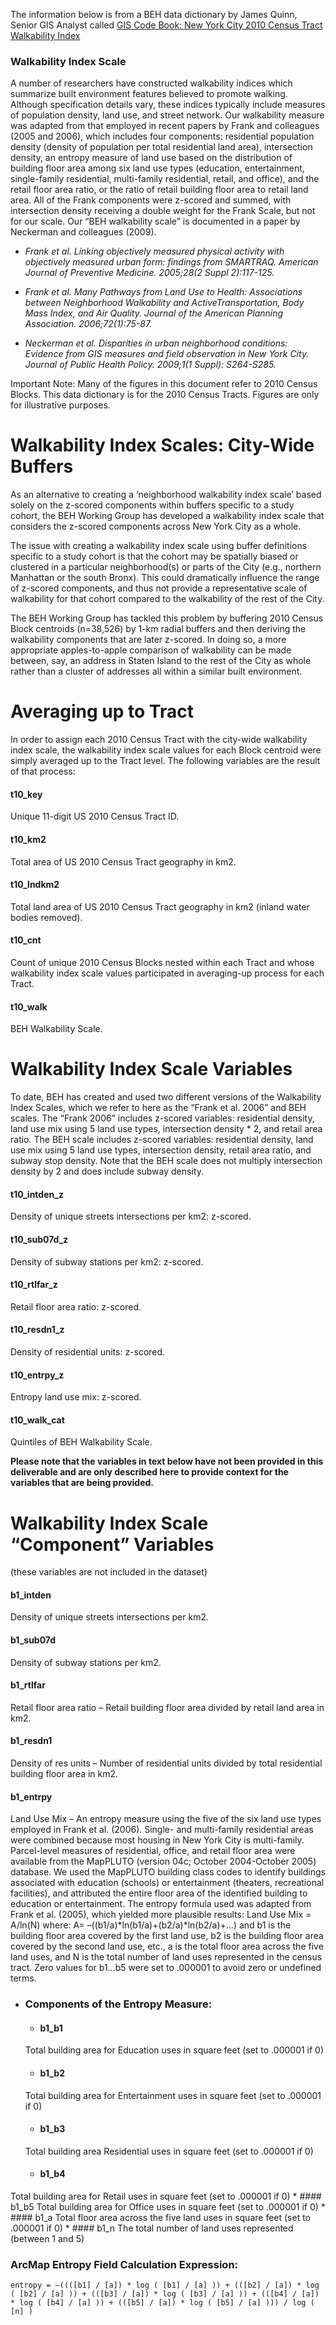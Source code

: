 
The information below is from a BEH data dictionary by James Quinn, Senior GIS Analyst called [GIS Code Book: New York City 2010 Census Tract Walkability Index](https://github.com/beh-gis/beh-gis.github.com/raw/master/projects/data_dictionary/walkability-gis-codebook-2010-tracts-20150112.pdf)

### Walkability Index Scale
A number of researchers have constructed walkability indices which summarize built environment features believed to promote walking. Although specification details vary, these indices typically include measures of population density, land use, and street network. Our walkability measure was adapted from that employed in recent papers by Frank and colleagues (2005 and 2006), which includes four components: residential population density (density of population per total residential land area), intersection density, an entropy measure of land use based on the distribution of building floor area among six land use types (education, entertainment, single-family residential, multi-family residential, retail, and office), and the retail floor area ratio, or the ratio of retail building floor area to retail land area. All of the Frank components were z-scored and summed, with intersection density receiving a double weight for the Frank Scale, but not for our scale. Our “BEH walkability scale” is documented in a paper by Neckerman and colleagues (2009).

* *Frank et al. Linking objectively measured physical activity with objectively measured urban form: findings from SMARTRAQ. American Journal of Preventive Medicine. 2005;28(2 Suppl 2):117-125.*
* *Frank et al. Many Pathways from Land Use to Health: Associations between Neighborhood Walkability and ActiveTransportation, Body Mass Index, and Air Quality. Journal of the American Planning Association. 2006;72(1):75-87.** *Neckerman et al. Disparities in urban neighborhood conditions: Evidence from GIS measures and field observation in New York City. Journal ofPublic Health Policy. 2009;1(1 Suppl): S264-S285.*
            
Important Note:Many of the figures in this document refer to 2010 Census Blocks. This data dictionary is for the 2010 Census Tracts. Figuresare only for illustrative purposes.

# Walkability Index Scales: City-­Wide Buffers
As an alternative to creating a ‘neighborhood walkability index scale’ based solely on the z-scored components within buffers specific to a study cohort, the BEH Working Group has developed a walkability index scale that considers the z-scored components across New York City as a whole.
The issue with creating a walkability index scale using buffer definitions specific to a study cohort is that the cohort may be spatially biased or clustered in a particular neighborhood(s) or parts of the City (e.g., northern Manhattan or the south Bronx). This could dramatically influence the range of z-scored components, and thus not provide a representative scale of walkability for that cohort compared to the walkability of the rest of the City.
The BEH Working Group has tackled this problem by buffering 2010 Census Block centroids (n=38,526) by 1-km radial buffers and then deriving the walkabilitycomponents that are later z-scored. In doing so, a more appropriate apples-to-apple comparison of walkability can be made between, say, an address in Staten Island to the rest of the City as whole rather than a cluster ofaddresses all within a similar built environment.

# Averaging up to Tract
In order to assign each 2010 Census Tract with the city-wide walkability index scale, the walkability index scale values for each Block centroid were simply averaged up to the Tract level. The following variables are the result of that process:
#### t10_key
Unique 11-digit US 2010 Census Tract ID.
#### t10_km2
Total area of US 2010 Census Tract geography in km2.
#### t10_lndkm2
Total land area of US 2010 Census Tract geography in km2 (inland water bodies removed).
#### t10_cnt
Count of unique 2010 Census Blocks nested within each Tract and whose walkability index scale values participated in averaging-up process for each Tract.
#### t10_walk
BEH Walkability Scale.

# Walkability Index Scale VariablesTo date, BEH has created and used two different versions of the Walkability Index Scales, which we refer to here as the “Frank et al. 2006” and BEH scales. The “Frank 2006” includes z-scored variables: residential density, land use mix using 5 land use types, intersection density * 2, and retail area ratio. The BEH scale includes z-scored variables: residential density,land use mix using 5 land use types, intersection density, retail area ratio, and subway stop density. Note that the BEH scale does not multiply intersection density by 2 and does include subway density.
#### t10_intden_z
Density of unique streets intersections per km2: z-scored.
#### t10_sub07d_z
Density of subway stations per km2: z-scored.
#### t10_rtlfar_z
Retail floor area ratio: z-scored.
#### t10_resdn1_z
Density of residential units: z-scored.
#### t10_entrpy_z
Entropy land use mix: z-scored.
#### t10_walk_cat
Quintiles of BEH Walkability Scale.

**Please note that the variables in text below have not been provided in this deliverable and are only described here to provide context for the variables that are being provided.**
# Walkability Index Scale “Component” Variables(these variables are not included in the dataset)
#### b1_intden
Density of unique streets intersections per km2.
#### b1_sub07d
Density of subway stations per km2.
#### b1_rtlfar
Retail floor area ratio – Retail building floor area divided by retail land area in km2.
#### b1_resdn1
Density of res units – Number of residential units divided by total residential building floor area in km2.
#### b1_entrpy
Land Use Mix – An entropy measure using the five of the six land use types employed in Frank et al. (2006). Single- and multi-family residential areas were combined because most housing in New York City is multi-family. Parcel-level measures of residential, office, and retail floor area were available from the MapPLUTO (version 04c; October 2004-October 2005) database. We used the MapPLUTO building class codes to identify buildings associated with education (schools) or entertainment (theaters, recreational facilities), and attributed the entire floor area of the identified building to education orentertainment. The entropy formula used was adapted from Frank et al. (2005), which yielded more plausible results: Land Use Mix = A/ln(N) where: A= –((b1/a)*ln(b1/a)+(b2/a)*ln(b2/a)+…) and b1 is the building floor area covered by the first land use, b2 is the building floor area covered by the second land use, etc., a is the total floor area across the five land uses, and N is the total number of land uses represented in the census tract. Zero values for b1…b5 were set to .000001 to avoid zero or undefined terms.

* ### Components of the Entropy Measure:
	* #### b1_b1
	Total building area for Education uses in square feet (set to .000001 if 0)	* #### b1_b2
	Total building area for Entertainment uses in square feet (set to .000001 if 0)	* #### b1_b3
	Total building area Residential uses in square feet (set to .000001 if 0)	* #### b1_b4
Total building area for Retail uses in square feet (set to .000001 if 0)	* #### b1_b5
Total building area for Office uses in square feet (set to .000001 if 0)	* #### b1_a
Total floor area across the five land uses in square feet (set to .000001 if 0)	* #### b1_n
The total number of land uses represented (between 1 and 5)

### ArcMap Entropy Field Calculation Expression:	
	entropy = –((([b1] / [a]) * log ( [b1] / [a] )) + (([b2] / [a]) * log ( [b2] / [a] )) + (([b3] / [a]) * log ( [b3] / [a] )) + (([b4] / [a]) * log ( [b4] / [a] )) + (([b5] / [a]) * log ( [b5] / [a] ))) / log ( [n] )